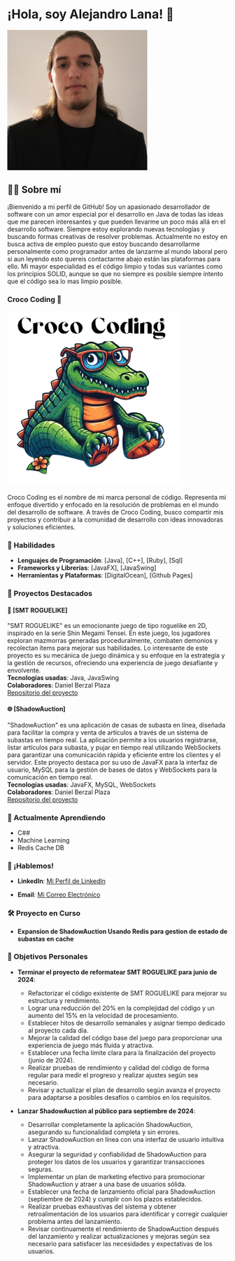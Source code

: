 # ¡Hola, soy Alejandro Lana! 👋

<img src="/Perfil.jpg" alt="MiFoto" width="320" height="320" />

## 👨‍💻 Sobre mí

¡Bienvenido a mi perfil de GitHub! Soy un apasionado desarrollador de software con un amor especial por el desarrollo en Java de todas las ideas que me parecen interesantes y que pueden llevarme un poco más allá en el desarrollo software. Siempre estoy explorando nuevas tecnologías y buscando formas creativas de resolver problemas.
Actualmente no estoy en busca activa de empleo puesto que estoy buscando desarrollarme personalmente como programador antes de lanzarme al mundo laboral pero si aun leyendo esto quereis contactarme abajo están las plataformas para ello.
Mi mayor especialidad es el código limpio y todas sus variantes como los principios SOLID, aunque se que no siempre es posible siempre intento que el código sea lo mas limpio posible.

### Croco Coding 🐊
<img src="/CrocoCoding.png" alt="CrocoCoding" width="400" height="400" />

Croco Coding es el nombre de mi marca personal de código. Representa mi enfoque divertido y enfocado en la resolución de problemas en el mundo del desarrollo de software. A través de Croco Coding, busco compartir mis proyectos y contribuir a la comunidad de desarrollo con ideas innovadoras y soluciones eficientes.

### 🎨 Habilidades

- **Lenguajes de Programación**: [Java], [C++], [Ruby], [Sql]
- **Frameworks y Librerías**: [JavaFX], [JavaSwing]
- **Herramientas y Plataformas**: [DigitalOcean], [Github Pages]

### 🚀 Proyectos Destacados

#### 🧠 [SMT ROGUELIKE]
"SMT ROGUELIKE" es un emocionante juego de tipo roguelike en 2D, inspirado en la serie Shin Megami Tensei. En este juego, los jugadores exploran mazmorras generadas proceduralmente, combaten demonios y recolectan ítems para mejorar sus habilidades. Lo interesante de este proyecto es su mecánica de juego dinámica y su enfoque en la estrategia y la gestión de recursos, ofreciendo una experiencia de juego desafiante y envolvente.  
**Tecnologías usadas**: Java, JavaSwing  
**Colaboradores**: Daniel Berzal Plaza    
[Repositorio del proyecto](https://github.com/Cocdrilo/Persona-2D-RogueLike)

#### 🌐 [ShadowAuction]
"ShadowAuction" es una aplicación de casas de subasta en línea, diseñada para facilitar la compra y venta de artículos a través de un sistema de subastas en tiempo real. La aplicación permite a los usuarios registrarse, listar artículos para subasta, y pujar en tiempo real utilizando WebSockets para garantizar una comunicación rápida y eficiente entre los clientes y el servidor. Este proyecto destaca por su uso de JavaFX para la interfaz de usuario, MySQL para la gestión de bases de datos y WebSockets para la comunicación en tiempo real.  
**Tecnologías usadas**: JavaFX, MySQL, WebSockets  
**Colaboradores**: Daniel Berzal Plaza    
[Repositorio del proyecto](https://github.com/Cocdrilo/ShadowAuction)

### 🌱 Actualmente Aprendiendo

- C##
- Machine Learning
- Redis Cache DB

### 💬 ¡Hablemos!

- **LinkedIn**: [Mi Perfil de LinkedIn](https://www.linkedin.com/in/alejandro-lana-mediavilla-8b1270305/)

- **Email**: [Mi Correo Electrónico](alejandrolana1@gmail.com)

### 🛠️ Proyecto en Curso

- **Expansion de ShadowAuction Usando Redis para gestion de estado de subastas en cache**

### 🎯 Objetivos Personales

- **Terminar el proyecto de reformatear SMT ROGUELIKE para junio de 2024**:
  - Refactorizar el código existente de SMT ROGUELIKE para mejorar su estructura y rendimiento.
  - Lograr una reducción del 20% en la complejidad del código y un aumento del 15% en la velocidad de procesamiento.
  - Establecer hitos de desarrollo semanales y asignar tiempo dedicado al proyecto cada día.
  - Mejorar la calidad del código base del juego para proporcionar una experiencia de juego más fluida y atractiva.
  - Establecer una fecha límite clara para la finalización del proyecto (junio de 2024).
  - Realizar pruebas de rendimiento y calidad del código de forma regular para medir el progreso y realizar ajustes según sea necesario.
  - Revisar y actualizar el plan de desarrollo según avanza el proyecto para adaptarse a posibles desafíos o cambios en los requisitos.

- **Lanzar ShadowAuction al público para septiembre de 2024**:
  - Desarrollar completamente la aplicación ShadowAuction, asegurando su funcionalidad completa y sin errores.
  - Lanzar ShadowAuction en línea con una interfaz de usuario intuitiva y atractiva.
  - Asegurar la seguridad y confiabilidad de ShadowAuction para proteger los datos de los usuarios y garantizar transacciones seguras.
  - Implementar un plan de marketing efectivo para promocionar ShadowAuction y atraer a una base de usuarios sólida.
  - Establecer una fecha de lanzamiento oficial para ShadowAuction (septiembre de 2024) y cumplir con los plazos establecidos.
  - Realizar pruebas exhaustivas del sistema y obtener retroalimentación de los usuarios para identificar y corregir cualquier problema antes del lanzamiento.
  - Revisar continuamente el rendimiento de ShadowAuction después del lanzamiento y realizar actualizaciones y mejoras según sea necesario para satisfacer las necesidades y expectativas de los usuarios.

